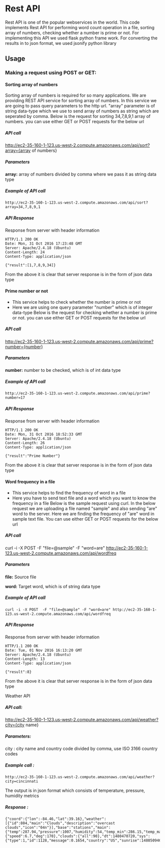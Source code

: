 Rest API
=======

Rest API is one of the popular webservices in the world. This code implements Rest API for performing word count operation in a file, sorting array of numbers, checking whether a number is prime or not.
For implementing this API we used flask python frame work. For converting the results in to json format, we used jsonify python library

Usage
-----

### Making a request using POST or GET: ###

#### Sorting array of numbers ####
Sorting array of numbers is required for so many applications. We are providing REST API service for sorting array of numbers.
In this service we are going to pass query parameters to the http url. "array" parameter is of string data-type which we use to send array of numbers as string which are seperated by comma.
Below is the request for sorting 34,7,8,9,1 array of numbers. you can use either GET or POST requests for the below url  
##### API call #####
http://ec2-35-160-1-123.us-west-2.compute.amazonaws.com/api/sort?array={array of numbers}
##### Parameters #####
**array:**   array of numbers divided by comma where we pass it as string data type
##### Example of API call #####
```API
http://ec2-35-160-1-123.us-west-2.compute.amazonaws.com/api/sort?array=34,7,8,9,1
```
##### API Response #####
Response from server with header information
```Result
HTTP/1.1 200 OK
Date: Mon, 31 Oct 2016 17:23:48 GMT
Server: Apache/2.4.18 (Ubuntu)
Content-Length: 24
Content-Type: application/json

{"result":[1,7,8,9,34]}

```
From the above it is clear that server response is in the form of json data type

#### Prime number or not ####
* This service helps to check whether the number is prime or not
* Here we are using one query parameter "number" which is of integer data-type
Below is the request for checking whether a number is prime or not. you can use either GET or POST requests for the below url

##### API call #####
http://ec2-35-160-1-123.us-west-2.compute.amazonaws.com/api/prime?number={number}

##### Parameters #####
**number:** number to be checked, which is of int data type 

##### Example of API call #####
```API
http://ec2-35-160-1-123.us-west-2.compute.amazonaws.com/api/prime?number=17
```

##### API Response #####
Response from server with header information
```Result
HTTP/1.1 200 OK
Date: Mon, 31 Oct 2016 18:52:33 GMT
Server: Apache/2.4.18 (Ubuntu)
Content-Length: 26
Content-Type: application/json

{"result":"Prime Number"}
```
From the above it is clear that server response is in the form of json data type

#### Word frequency in a file ####
* This service helps to find the frequency of word in a file
* Here you have to send text file and a word which you want to know the frequency in a file 
Below is the sample request using curl. In the below request we are uploading a file named  "sample" and also sending "are" word to the server. Here we are finding the frequency of "are" word in sample text file. You can use either GET or POST requests for the below url

##### API call #####
curl -i -X POST  -F "file=@sample" -F "word=are" http://ec2-35-160-1-123.us-west-2.compute.amazonaws.com/api/wordfreq

##### Parameters #####
**file:** Source file

**word:** Target word, which is of string data type

##### Example of API call #####
```API
curl -i -X POST  -F "file=@sample" -F "word=are" http://ec2-35-160-1-123.us-west-2.compute.amazonaws.com/api/wordfreq
```

##### API Response #####
Response from server  with header information
```Result
HTTP/1.1 200 OK
Date: Tue, 01 Nov 2016 16:13:20 GMT
Server: Apache/2.4.18 (Ubuntu)
Content-Length: 13
Content-Type: application/json

{"result":8}
```
From the above it is clear that server response is in the form of json data type

Weather API

##### API call:   
http://ec2-35-160-1-123.us-west-2.compute.amazonaws.com/api/weather?city={city name}

##### Parameters:   

city : city name and country code divided by comma, use ISO 3166 country codes

##### Example call : #####
```API
http://ec2-35-160-1-123.us-west-2.compute.amazonaws.com/api/weather?city=cincinnati
```
The output is in json format which consists of temperature, pressure, humidity metrics
##### Response : #####
```Result
{"coord":{"lon":-84.46,"lat":39.16},"weather":[{"id":804,"main":"Clouds","description":"overcast clouds","icon":"04n"}],"base":"stations","main":{"temp":287.94,"pressure":1007,"humidity":54,"temp_min":286.15,"temp_max":289.15},"visibility":16093,"wind":{"speed":6.7,"deg":170},"clouds":{"all":90},"dt":1480470720,"sys":{"type":1,"id":1128,"message":0.1654,"country":"US","sunrise":1480509466,"sunset":1480544134},"id":4508722,"name":"Cincinnati","cod":200}
```

